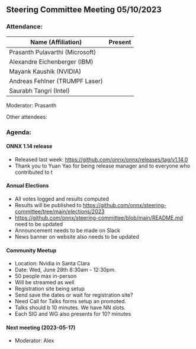 ## Steering Committee Meeting 05/10/2023

### Attendance:

| Name (Affiliation)              | Present  |
| ------------------------------- | -------- |
| Prasanth Pulavarthi (Microsoft) |  |
| Alexandre Eichenberger (IBM)    |  |
| Mayank Kaushik (NVIDIA)         |  |
| Andreas Fehlner (TRUMPF Laser)  |  |
| Saurabh Tangri (Intel)          |  |

Moderator: Prasanth

Other attendees: 

### Agenda:

  #### ONNX 1.14 release
  - Released last week: https://github.com/onnx/onnx/releases/tag/v1.14.0
  - Thank you to Yuan Yao for being release manager and to everyone who contributed to t

  #### Annual Elections
  - All votes logged and results computed
  - Results will be published to https://github.com/onnx/steering-committee/tree/main/elections/2023
  - https://github.com/onnx/steering-committee/blob/main/README.md need to be updated
  - Announcement needs to be made on Slack
  - News banner on website also needs to be updated 

  #### Community Meetup
  - Location: Nvidia in Santa Clara
  - Date: Wed, June 28th 8:30am - 12:30pm.
  - 50 people max in-person
  - Will be streamed as well
  - Registration site being setup
  - Send save the dates or wait for registration site?
  - Need Call for Talks forms setup an promoted.
  - Talks should b 10 minutes. We have NN slots.
  - Each SIG and WG also presents for 10? minutes

  #### Next meeting (2023-05-17)
  - Moderator: Alex
